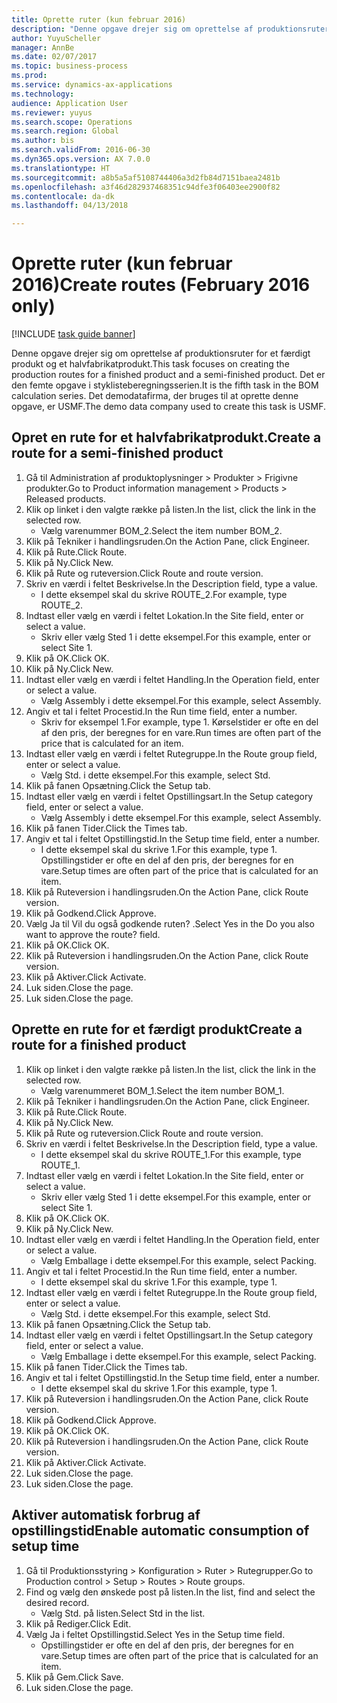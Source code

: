 ```yaml
--- 
title: Oprette ruter (kun februar 2016)
description: "Denne opgave drejer sig om oprettelse af produktionsruter for et færdigt produkt og et halvfabrikatprodukt."
author: YuyuScheller
manager: AnnBe
ms.date: 02/07/2017
ms.topic: business-process
ms.prod: 
ms.service: dynamics-ax-applications
ms.technology: 
audience: Application User
ms.reviewer: yuyus
ms.search.scope: Operations
ms.search.region: Global
ms.author: bis
ms.search.validFrom: 2016-06-30
ms.dyn365.ops.version: AX 7.0.0
ms.translationtype: HT
ms.sourcegitcommit: a8b5a5af5108744406a3d2fb84d7151baea2481b
ms.openlocfilehash: a3f46d282937468351c94dfe3f06403ee2900f82
ms.contentlocale: da-dk
ms.lasthandoff: 04/13/2018

---
```

# <a name="create-routes-february-2016-only"></a><span data-ttu-id="67b01-103">Oprette ruter (kun februar 2016)</span><span class="sxs-lookup"><span data-stu-id="67b01-103">Create routes (February 2016 only)</span></span>

[!INCLUDE [task guide banner](../../includes/task-guide-banner.md)]

<span data-ttu-id="67b01-104">Denne opgave drejer sig om oprettelse af produktionsruter for et færdigt produkt og et halvfabrikatprodukt.</span><span class="sxs-lookup"><span data-stu-id="67b01-104">This task focuses on creating the production routes for a finished product and a semi-finished product.</span></span> <span data-ttu-id="67b01-105">Det er den femte opgave i styklisteberegningsserien.</span><span class="sxs-lookup"><span data-stu-id="67b01-105">It is the fifth task in the BOM calculation series.</span></span> <span data-ttu-id="67b01-106">Det demodatafirma, der bruges til at oprette denne opgave, er USMF.</span><span class="sxs-lookup"><span data-stu-id="67b01-106">The demo data company used to create this task is USMF.</span></span>


## <a name="create-a-route-for-a-semi-finished-product"></a><span data-ttu-id="67b01-107">Opret en rute for et halvfabrikatprodukt.</span><span class="sxs-lookup"><span data-stu-id="67b01-107">Create a route for a semi-finished product</span></span>
1. <span data-ttu-id="67b01-108">Gå til Administration af produktoplysninger > Produkter > Frigivne produkter.</span><span class="sxs-lookup"><span data-stu-id="67b01-108">Go to Product information management > Products > Released products.</span></span>
2. <span data-ttu-id="67b01-109">Klik op linket i den valgte række på listen.</span><span class="sxs-lookup"><span data-stu-id="67b01-109">In the list, click the link in the selected row.</span></span>
    * <span data-ttu-id="67b01-110">Vælg varenummer BOM_2.</span><span class="sxs-lookup"><span data-stu-id="67b01-110">Select the item number BOM_2.</span></span>  
3. <span data-ttu-id="67b01-111">Klik på Tekniker i handlingsruden.</span><span class="sxs-lookup"><span data-stu-id="67b01-111">On the Action Pane, click Engineer.</span></span>
4. <span data-ttu-id="67b01-112">Klik på Rute.</span><span class="sxs-lookup"><span data-stu-id="67b01-112">Click Route.</span></span>
5. <span data-ttu-id="67b01-113">Klik på Ny.</span><span class="sxs-lookup"><span data-stu-id="67b01-113">Click New.</span></span>
6. <span data-ttu-id="67b01-114">Klik på Rute og ruteversion.</span><span class="sxs-lookup"><span data-stu-id="67b01-114">Click Route and route version.</span></span>
7. <span data-ttu-id="67b01-115">Skriv en værdi i feltet Beskrivelse.</span><span class="sxs-lookup"><span data-stu-id="67b01-115">In the Description field, type a value.</span></span>
    * <span data-ttu-id="67b01-116">I dette eksempel skal du skrive ROUTE_2.</span><span class="sxs-lookup"><span data-stu-id="67b01-116">For example, type ROUTE_2.</span></span>  
8. <span data-ttu-id="67b01-117">Indtast eller vælg en værdi i feltet Lokation.</span><span class="sxs-lookup"><span data-stu-id="67b01-117">In the Site field, enter or select a value.</span></span>
    * <span data-ttu-id="67b01-118">Skriv eller vælg Sted 1 i dette eksempel.</span><span class="sxs-lookup"><span data-stu-id="67b01-118">For this example, enter or select Site 1.</span></span>  
9. <span data-ttu-id="67b01-119">Klik på OK.</span><span class="sxs-lookup"><span data-stu-id="67b01-119">Click OK.</span></span>
10. <span data-ttu-id="67b01-120">Klik på Ny.</span><span class="sxs-lookup"><span data-stu-id="67b01-120">Click New.</span></span>
11. <span data-ttu-id="67b01-121">Indtast eller vælg en værdi i feltet Handling.</span><span class="sxs-lookup"><span data-stu-id="67b01-121">In the Operation field, enter or select a value.</span></span>
    * <span data-ttu-id="67b01-122">Vælg Assembly i dette eksempel.</span><span class="sxs-lookup"><span data-stu-id="67b01-122">For this example, select Assembly.</span></span>  
12. <span data-ttu-id="67b01-123">Angiv et tal i feltet Procestid.</span><span class="sxs-lookup"><span data-stu-id="67b01-123">In the Run time field, enter a number.</span></span>
    * <span data-ttu-id="67b01-124">Skriv for eksempel 1.</span><span class="sxs-lookup"><span data-stu-id="67b01-124">For example, type 1.</span></span> <span data-ttu-id="67b01-125">Kørselstider er ofte en del af den pris, der beregnes for en vare.</span><span class="sxs-lookup"><span data-stu-id="67b01-125">Run times are often part of the price that is calculated for an item.</span></span>  
13. <span data-ttu-id="67b01-126">Indtast eller vælg en værdi i feltet Rutegruppe.</span><span class="sxs-lookup"><span data-stu-id="67b01-126">In the Route group field, enter or select a value.</span></span>
    * <span data-ttu-id="67b01-127">Vælg Std. i dette eksempel.</span><span class="sxs-lookup"><span data-stu-id="67b01-127">For this example, select Std.</span></span>  
14. <span data-ttu-id="67b01-128">Klik på fanen Opsætning.</span><span class="sxs-lookup"><span data-stu-id="67b01-128">Click the Setup tab.</span></span>
15. <span data-ttu-id="67b01-129">Indtast eller vælg en værdi i feltet Opstillingsart.</span><span class="sxs-lookup"><span data-stu-id="67b01-129">In the Setup category field, enter or select a value.</span></span>
    * <span data-ttu-id="67b01-130">Vælg Assembly i dette eksempel.</span><span class="sxs-lookup"><span data-stu-id="67b01-130">For this example, select Assembly.</span></span>  
16. <span data-ttu-id="67b01-131">Klik på fanen Tider.</span><span class="sxs-lookup"><span data-stu-id="67b01-131">Click the Times tab.</span></span>
17. <span data-ttu-id="67b01-132">Angiv et tal i feltet Opstillingstid.</span><span class="sxs-lookup"><span data-stu-id="67b01-132">In the Setup time field, enter a number.</span></span>
    * <span data-ttu-id="67b01-133">I dette eksempel skal du skrive 1.</span><span class="sxs-lookup"><span data-stu-id="67b01-133">For this example, type 1.</span></span> <span data-ttu-id="67b01-134">Opstillingstider er ofte en del af den pris, der beregnes for en vare.</span><span class="sxs-lookup"><span data-stu-id="67b01-134">Setup times are often part of the price that is calculated for an item.</span></span>  
18. <span data-ttu-id="67b01-135">Klik på Ruteversion i handlingsruden.</span><span class="sxs-lookup"><span data-stu-id="67b01-135">On the Action Pane, click Route version.</span></span>
19. <span data-ttu-id="67b01-136">Klik på Godkend.</span><span class="sxs-lookup"><span data-stu-id="67b01-136">Click Approve.</span></span>
20. <span data-ttu-id="67b01-137">Vælg Ja til Vil du også godkende ruten? .</span><span class="sxs-lookup"><span data-stu-id="67b01-137">Select Yes in the Do you also want to approve the route? field.</span></span>
21. <span data-ttu-id="67b01-138">Klik på OK.</span><span class="sxs-lookup"><span data-stu-id="67b01-138">Click OK.</span></span>
22. <span data-ttu-id="67b01-139">Klik på Ruteversion i handlingsruden.</span><span class="sxs-lookup"><span data-stu-id="67b01-139">On the Action Pane, click Route version.</span></span>
23. <span data-ttu-id="67b01-140">Klik på Aktiver.</span><span class="sxs-lookup"><span data-stu-id="67b01-140">Click Activate.</span></span>
24. <span data-ttu-id="67b01-141">Luk siden.</span><span class="sxs-lookup"><span data-stu-id="67b01-141">Close the page.</span></span>
25. <span data-ttu-id="67b01-142">Luk siden.</span><span class="sxs-lookup"><span data-stu-id="67b01-142">Close the page.</span></span>

## <a name="create-a-route-for-a-finished-product"></a><span data-ttu-id="67b01-143">Oprette en rute for et færdigt produkt</span><span class="sxs-lookup"><span data-stu-id="67b01-143">Create a route for a finished product</span></span>
1. <span data-ttu-id="67b01-144">Klik op linket i den valgte række på listen.</span><span class="sxs-lookup"><span data-stu-id="67b01-144">In the list, click the link in the selected row.</span></span>
    * <span data-ttu-id="67b01-145">Vælg varenummeret BOM_1.</span><span class="sxs-lookup"><span data-stu-id="67b01-145">Select the item number BOM_1.</span></span>  
2. <span data-ttu-id="67b01-146">Klik på Tekniker i handlingsruden.</span><span class="sxs-lookup"><span data-stu-id="67b01-146">On the Action Pane, click Engineer.</span></span>
3. <span data-ttu-id="67b01-147">Klik på Rute.</span><span class="sxs-lookup"><span data-stu-id="67b01-147">Click Route.</span></span>
4. <span data-ttu-id="67b01-148">Klik på Ny.</span><span class="sxs-lookup"><span data-stu-id="67b01-148">Click New.</span></span>
5. <span data-ttu-id="67b01-149">Klik på Rute og ruteversion.</span><span class="sxs-lookup"><span data-stu-id="67b01-149">Click Route and route version.</span></span>
6. <span data-ttu-id="67b01-150">Skriv en værdi i feltet Beskrivelse.</span><span class="sxs-lookup"><span data-stu-id="67b01-150">In the Description field, type a value.</span></span>
    * <span data-ttu-id="67b01-151">I dette eksempel skal du skrive ROUTE_1.</span><span class="sxs-lookup"><span data-stu-id="67b01-151">For this example, type ROUTE_1.</span></span>  
7. <span data-ttu-id="67b01-152">Indtast eller vælg en værdi i feltet Lokation.</span><span class="sxs-lookup"><span data-stu-id="67b01-152">In the Site field, enter or select a value.</span></span>
    * <span data-ttu-id="67b01-153">Skriv eller vælg Sted 1 i dette eksempel.</span><span class="sxs-lookup"><span data-stu-id="67b01-153">For this example, enter or select Site 1.</span></span>  
8. <span data-ttu-id="67b01-154">Klik på OK.</span><span class="sxs-lookup"><span data-stu-id="67b01-154">Click OK.</span></span>
9. <span data-ttu-id="67b01-155">Klik på Ny.</span><span class="sxs-lookup"><span data-stu-id="67b01-155">Click New.</span></span>
10. <span data-ttu-id="67b01-156">Indtast eller vælg en værdi i feltet Handling.</span><span class="sxs-lookup"><span data-stu-id="67b01-156">In the Operation field, enter or select a value.</span></span>
    * <span data-ttu-id="67b01-157">Vælg Emballage i dette eksempel.</span><span class="sxs-lookup"><span data-stu-id="67b01-157">For this example, select Packing.</span></span>  
11. <span data-ttu-id="67b01-158">Angiv et tal i feltet Procestid.</span><span class="sxs-lookup"><span data-stu-id="67b01-158">In the Run time field, enter a number.</span></span>
    * <span data-ttu-id="67b01-159">I dette eksempel skal du skrive 1.</span><span class="sxs-lookup"><span data-stu-id="67b01-159">For this example, type 1.</span></span>  
12. <span data-ttu-id="67b01-160">Indtast eller vælg en værdi i feltet Rutegruppe.</span><span class="sxs-lookup"><span data-stu-id="67b01-160">In the Route group field, enter or select a value.</span></span>
    * <span data-ttu-id="67b01-161">Vælg Std. i dette eksempel.</span><span class="sxs-lookup"><span data-stu-id="67b01-161">For this example, select Std.</span></span>  
13. <span data-ttu-id="67b01-162">Klik på fanen Opsætning.</span><span class="sxs-lookup"><span data-stu-id="67b01-162">Click the Setup tab.</span></span>
14. <span data-ttu-id="67b01-163">Indtast eller vælg en værdi i feltet Opstillingsart.</span><span class="sxs-lookup"><span data-stu-id="67b01-163">In the Setup category field, enter or select a value.</span></span>
    * <span data-ttu-id="67b01-164">Vælg Emballage i dette eksempel.</span><span class="sxs-lookup"><span data-stu-id="67b01-164">For this example, select Packing.</span></span>  
15. <span data-ttu-id="67b01-165">Klik på fanen Tider.</span><span class="sxs-lookup"><span data-stu-id="67b01-165">Click the Times tab.</span></span>
16. <span data-ttu-id="67b01-166">Angiv et tal i feltet Opstillingstid.</span><span class="sxs-lookup"><span data-stu-id="67b01-166">In the Setup time field, enter a number.</span></span>
    * <span data-ttu-id="67b01-167">I dette eksempel skal du skrive 1.</span><span class="sxs-lookup"><span data-stu-id="67b01-167">For this example, type 1.</span></span>  
17. <span data-ttu-id="67b01-168">Klik på Ruteversion i handlingsruden.</span><span class="sxs-lookup"><span data-stu-id="67b01-168">On the Action Pane, click Route version.</span></span>
18. <span data-ttu-id="67b01-169">Klik på Godkend.</span><span class="sxs-lookup"><span data-stu-id="67b01-169">Click Approve.</span></span>
19. <span data-ttu-id="67b01-170">Klik på OK.</span><span class="sxs-lookup"><span data-stu-id="67b01-170">Click OK.</span></span>
20. <span data-ttu-id="67b01-171">Klik på Ruteversion i handlingsruden.</span><span class="sxs-lookup"><span data-stu-id="67b01-171">On the Action Pane, click Route version.</span></span>
21. <span data-ttu-id="67b01-172">Klik på Aktiver.</span><span class="sxs-lookup"><span data-stu-id="67b01-172">Click Activate.</span></span>
22. <span data-ttu-id="67b01-173">Luk siden.</span><span class="sxs-lookup"><span data-stu-id="67b01-173">Close the page.</span></span>
23. <span data-ttu-id="67b01-174">Luk siden.</span><span class="sxs-lookup"><span data-stu-id="67b01-174">Close the page.</span></span>

## <a name="enable-automatic-consumption-of-setup-time"></a><span data-ttu-id="67b01-175">Aktiver automatisk forbrug af opstillingstid</span><span class="sxs-lookup"><span data-stu-id="67b01-175">Enable automatic consumption of setup time</span></span>
1. <span data-ttu-id="67b01-176">Gå til Produktionsstyring > Konfiguration > Ruter > Rutegrupper.</span><span class="sxs-lookup"><span data-stu-id="67b01-176">Go to Production control > Setup > Routes > Route groups.</span></span>
2. <span data-ttu-id="67b01-177">Find og vælg den ønskede post på listen.</span><span class="sxs-lookup"><span data-stu-id="67b01-177">In the list, find and select the desired record.</span></span>
    * <span data-ttu-id="67b01-178">Vælg Std. på listen.</span><span class="sxs-lookup"><span data-stu-id="67b01-178">Select Std in the list.</span></span>  
3. <span data-ttu-id="67b01-179">Klik på Rediger.</span><span class="sxs-lookup"><span data-stu-id="67b01-179">Click Edit.</span></span>
4. <span data-ttu-id="67b01-180">Vælg Ja i feltet Opstillingstid.</span><span class="sxs-lookup"><span data-stu-id="67b01-180">Select Yes in the Setup time field.</span></span>
    * <span data-ttu-id="67b01-181">Opstillingstider er ofte en del af den pris, der beregnes for en vare.</span><span class="sxs-lookup"><span data-stu-id="67b01-181">Setup times are often part of the price that is calculated for an item.</span></span>  
5. <span data-ttu-id="67b01-182">Klik på Gem.</span><span class="sxs-lookup"><span data-stu-id="67b01-182">Click Save.</span></span>
6. <span data-ttu-id="67b01-183">Luk siden.</span><span class="sxs-lookup"><span data-stu-id="67b01-183">Close the page.</span></span>



